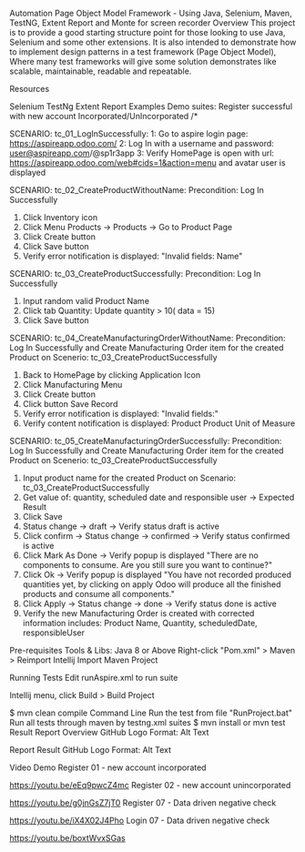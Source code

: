 Automation Page Object Model Framework - Using Java, Selenium, Maven, TestNG, Extent Report and Monte for screen recorder
Overview
This project is to provide a good starting structure point for those looking to use Java, Selenium and some other extensions. 
It is also intended to demonstrate how to implement design patterns in a test framework (Page Object Model), Where many test frameworks 
will give some solution demonstrates like scalable, maintainable, readable and repeatable.


Resources

Selenium
TestNg
Extent Report
Examples Demo suites:
Register successful with new account Incorporated/UnIncorporated
/*

SCENARIO: tc_01_LogInSuccessfully:
1: Go to aspire login page: https://aspireapp.odoo.com/
2: Log In with a username and password: user@aspireapp.com/@sp1r3app
3: Verify HomePage is open with url: https://aspireapp.odoo.com/web#cids=1&action=menu
and avatar user is displayed


SCENARIO: tc_02_CreateProductWithoutName:
Precondition: Log In Successfully
1. Click Inventory icon
2. Click Menu Products -> Products -> Go to Product Page
3. Click Create button
4. Click Save button
5. Verify error notification is displayed: "Invalid fields: Name"

SCENARIO: tc_03_CreateProductSuccessfully:
Precondition: Log In Successfully
1. Input random valid Product Name
2. Click tab Quantity: Update quantity > 10( data = 15)
3. Click Save button


SCENARIO: tc_04_CreateManufacturingOrderWithoutName:
Precondition: Log In Successfully and Create Manufacturing Order item
for the created Product on Scenerio: tc_03_CreateProductSuccessfully

1. Back to HomePage by clicking Application Icon
2. Click Manufacturing Menu
3. Click Create button
4. Click button Save Record
5. Verify error notification is displayed: "Invalid fields:"
6. Verify content notification is displayed: 
   Product
   Product Unit of Measure

SCENARIO: tc_05_CreateManufacturingOrderSuccessfully:
Precondition: Log In Successfully and Create Manufacturing Order item
for the created Product on Scenerio: tc_03_CreateProductSuccessfully

1. Input product name for the created Product on Scenario: tc_03_CreateProductSuccessfully
2. Get value of: quantity, scheduled date and responsible user -> Expected Result
3. Click Save
4. Status change -> draft -> Verify status draft is active
5. Click confirm -> Status change -> confirmed -> Verify status confirmed is active
5. Click Mark As Done -> Verify popup is displayed "There are no components to consume. Are you still sure you want to continue?"
6. Click Ok -> Verify popup is displayed "You have not recorded produced quantities yet, by clicking on apply Odoo will produce all the finished products and consume all components."
7. Click Apply -> Status change -> done -> Verify status done is active
8. Verify the new Manufacturing Order is created with corrected information includes: Product Name, Quantity, scheduledDate, responsibleUser

Pre-requisites
Tools & Libs:
Java 8 or Above
Right-click "Pom.xml" > Maven > Reimport
Intellij
Import Maven Project

Running Tests
Edit runAspire.xml to run suite

Intellij menu, click Build > Build Project

$ mvn clean compile
Command Line
Run the test from file "RunProject.bat"
Run all tests through maven by testng.xml suites
$ mvn install or mvn test
Result
Report Overview GitHub Logo Format: Alt Text

Report Result GitHub Logo Format: Alt Text

Video Demo
Register 01 - new account incorporated

https://youtu.be/eEq9pwcZ4mc
Register 02 - new account unincorporated

https://youtu.be/g0jnGsZ7jT0
Register 07 - Data driven negative check

https://youtu.be/iX4X02J4Pho
Login 07 - Data driven negative check

https://youtu.be/boxtWvxSGas
